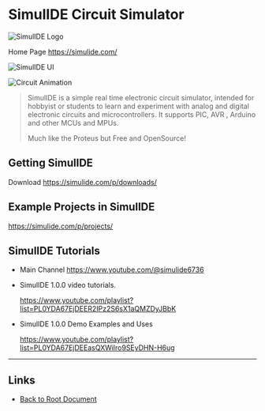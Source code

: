 # SimulIDE Circuit Simulator

![SimulIDE Logo](src="https://simulide.com/p/storage/2023/11/simulide_circ.png" "SimulIDE Logo")

Home Page <https://simulide.com/>

![SimulIDE UI](https://simulide.com/p/storage/2023/11/screen3.webp "SimulIDE UI")

![Circuit Animation](https://simulide.com/p/storage/2023/11/circuit.gif "Circuit Animation")

> SimulIDE is a simple real time electronic circuit simulator, intended for hobbyist or students to learn and experiment with analog and digital electronic circuits and microcontrollers.
> It supports PIC, AVR , Arduino and other MCUs and MPUs.
>
> Much like the Proteus but Free and OpenSource!
>

## Getting SimulIDE

Download <https://simulide.com/p/downloads/>

## Example Projects in SimulIDE

<https://simulide.com/p/projects/>

## SimulIDE Tutorials

- Main Channel <https://www.youtube.com/@simulide6736>
- SimulIDE 1.0.0 video tutorials. 

    <https://www.youtube.com/playlist?list=PL0YDA67EjDEER2IPz2S6sX1aQMZDyJBbK>

- SimulIDE 1.0.0 Demo Examples and Uses

    <https://www.youtube.com/playlist?list=PL0YDA67EjDEEasQXWilro9SEyDHN-H6ug>


----
<!-- Footer Begins Here -->
## Links

- [Back to Root Document](../README.md)
